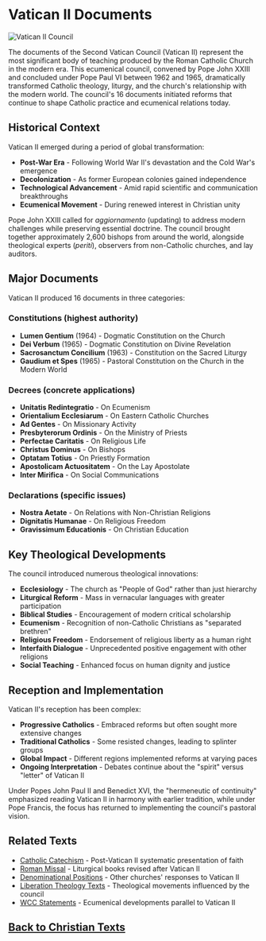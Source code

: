 # Vatican II Documents

![Vatican II Council](vatican_ii_council.jpg)

The documents of the Second Vatican Council (Vatican II) represent the most significant body of teaching produced by the Roman Catholic Church in the modern era. This ecumenical council, convened by Pope John XXIII and concluded under Pope Paul VI between 1962 and 1965, dramatically transformed Catholic theology, liturgy, and the church's relationship with the modern world. The council's 16 documents initiated reforms that continue to shape Catholic practice and ecumenical relations today.

## Historical Context

Vatican II emerged during a period of global transformation:

- **Post-War Era** - Following World War II's devastation and the Cold War's emergence
- **Decolonization** - As former European colonies gained independence
- **Technological Advancement** - Amid rapid scientific and communication breakthroughs
- **Ecumenical Movement** - During renewed interest in Christian unity

Pope John XXIII called for *aggiornamento* (updating) to address modern challenges while preserving essential doctrine. The council brought together approximately 2,600 bishops from around the world, alongside theological experts (*periti*), observers from non-Catholic churches, and lay auditors.

## Major Documents

Vatican II produced 16 documents in three categories:

### Constitutions (highest authority)
- **Lumen Gentium** (1964) - Dogmatic Constitution on the Church
- **Dei Verbum** (1965) - Dogmatic Constitution on Divine Revelation
- **Sacrosanctum Concilium** (1963) - Constitution on the Sacred Liturgy
- **Gaudium et Spes** (1965) - Pastoral Constitution on the Church in the Modern World

### Decrees (concrete applications)
- **Unitatis Redintegratio** - On Ecumenism
- **Orientalium Ecclesiarum** - On Eastern Catholic Churches
- **Ad Gentes** - On Missionary Activity
- **Presbyterorum Ordinis** - On the Ministry of Priests
- **Perfectae Caritatis** - On Religious Life
- **Christus Dominus** - On Bishops
- **Optatam Totius** - On Priestly Formation
- **Apostolicam Actuositatem** - On the Lay Apostolate
- **Inter Mirifica** - On Social Communications

### Declarations (specific issues)
- **Nostra Aetate** - On Relations with Non-Christian Religions
- **Dignitatis Humanae** - On Religious Freedom
- **Gravissimum Educationis** - On Christian Education

## Key Theological Developments

The council introduced numerous theological innovations:

- **Ecclesiology** - The church as "People of God" rather than just hierarchy
- **Liturgical Reform** - Mass in vernacular languages with greater participation
- **Biblical Studies** - Encouragement of modern critical scholarship
- **Ecumenism** - Recognition of non-Catholic Christians as "separated brethren"
- **Religious Freedom** - Endorsement of religious liberty as a human right
- **Interfaith Dialogue** - Unprecedented positive engagement with other religions
- **Social Teaching** - Enhanced focus on human dignity and justice

## Reception and Implementation

Vatican II's reception has been complex:

- **Progressive Catholics** - Embraced reforms but often sought more extensive changes
- **Traditional Catholics** - Some resisted changes, leading to splinter groups
- **Global Impact** - Different regions implemented reforms at varying paces
- **Ongoing Interpretation** - Debates continue about the "spirit" versus "letter" of Vatican II

Under Popes John Paul II and Benedict XVI, the "hermeneutic of continuity" emphasized reading Vatican II in harmony with earlier tradition, while under Pope Francis, the focus has returned to implementing the council's pastoral vision.

## Related Texts

- [Catholic Catechism](./catholic_catechism.md) - Post-Vatican II systematic presentation of faith
- [Roman Missal](./roman_missal.md) - Liturgical books revised after Vatican II
- [Denominational Positions](./denominational_positions.md) - Other churches' responses to Vatican II
- [Liberation Theology Texts](./liberation_theology_texts.md) - Theological movements influenced by the council
- [WCC Statements](./wcc_statements.md) - Ecumenical developments parallel to Vatican II

## [Back to Christian Texts](./README.md)

